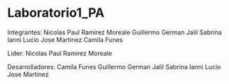 # Laboratorio1_PA


Integrantes:  Nicolas Paul Ramirez Moreale
              Guillermo German Jalil
              Sabrina Ianni Lucio
              Jose Martinez
              Camila Funes

Lider:        Nicolas Paul Ramirez Moreale

Desarrolladores:  Camila Funes
                  Guillermo German Jalil
                  Sabrina Ianni Lucio
                  Jose Martinez
